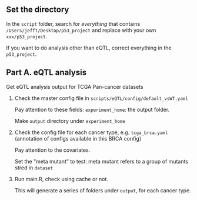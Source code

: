 
## Set the directory

In the `script` folder, search for *everything* that contains `/Users/jefft/Desktop/p53_project` and replace with your own `xxx/p53_project`.

If you want to do analysis other than eQTL, correct everything in the `p53_project`.


## Part A. eQTL analysis

Get eQTL analysis output for TCGA Pan-cancer datasets

1. Check the master config file in `scripts/eQTL/config/default_vsWT.yaml`
 
    Pay attention to these fields: `experiment_home`: the output folder.

    Make `output` directory under `experiment_home`

2. Check the config file for each cancer type, e.g. `tcga_brca.yaml` (annotation of configs available in this BRCA config)
   
    Pay attention to the covariates.

    Set the "meta mutant" to test: meta mutant refers to a group of mutants stred in `dataset`

3. Run main.R, check using cache or not.
   
   This will generate a series of folders under `output`, for each cancer type.